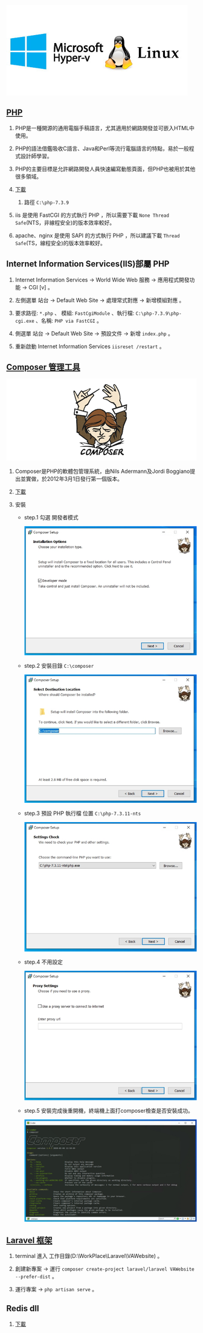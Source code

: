 
![](https://github.com/wdwd2233/Notes/blob/master/Linux/img/hyper-v.jpg?raw=true)


## [PHP](https://windows.php.net/)

1. PHP是一種開源的通用電腦手稿語言，尤其適用於網路開發並可嵌入HTML中使用。
2. PHP的語法借鑑吸收C語言、Java和Perl等流行電腦語言的特點，易於一般程式設計師學習。
3. PHP的主要目標是允許網路開發人員快速編寫動態頁面，但PHP也被用於其他很多領域。

4. [下載](https://windows.php.net/download/)

	1. 路徑 `C:\php-7.3.9`

5. iis 是使用 FastCGI 的方式執行 PHP ，所以需要下載 `None Thread Safe`(NTS，非線程安全)的版本效率較好。
6. apache、nginx 是使用 SAPI 的方式執行 PHP ，所以建議下載 `Thread Safe`(TS，線程安全)的版本效率較好。

## Internet Information Services(IIS)部屬 PHP

1. Internet Information Services → World Wide Web 服務 → 應用程式開發功能 → CGI [v] 。

2. 左側選單 站台 → Default Web Site → 處理常式對應 → 新增模組對應 。

3. 要求路徑: `*.php` 、  模組: `FastCgiModule` 、執行檔: `C:\php-7.3.9\php-cgi.exe` 、名稱: `PHP via FastCGI` 。

4. 側選單 站台 → Default Web Site → 預設文件 → 新增 `index.php` 。

5. 重新啟動 Internet Information Services `iisreset /restart` 。


## [Composer 管理工具](https://getcomposer.org/)

![](https://github.com/wdwd2233/Notes/blob/master/PHP/images/composer.png?raw=true)

1. Composer是PHP的軟體包管理系統，由Nils Adermann及Jordi Boggiano提出並實做，於2012年3月1日發行第一個版本。

2. [下載](https://getcomposer.org/Composer-Setup.exe)

3. 安裝 
	 * step.1 勾選 開發者模式

		![](https://github.com/wdwd2233/Notes/blob/master/PHP/images/1583004775531.jpg?raw=true)

	 * step.2 安裝目錄 `C:\composer`

		![](https://github.com/wdwd2233/Notes/blob/master/PHP/images/1583004821347.jpg?raw=true)

	 * step.3 預設 PHP 執行檔 位置 `C:\php-7.3.11-nts`

		![](https://github.com/wdwd2233/Notes/blob/master/PHP/images/1583004832881.jpg?raw=true)

	 * step.4 不用設定

		![](https://github.com/wdwd2233/Notes/blob/master/PHP/images/1583004844032.jpg?raw=true)

	* step.5 安裝完成後重開機，終端機上面打composer檢查是否安裝成功。

		![](https://github.com/wdwd2233/Notes/blob/master/PHP/images/1583004898703.jpg?raw=true)


## [Laravel 框架](https://laravel.tw/docs/4.2/quick)

1. terminal 進入 工作目錄(D:\WorkPlace\Laravel\VAWebsite)  。

2. 創建新專案 → 運行 `composer create-project laravel/laravel VAWebsite --prefer-dist` 。

3. 運行專案  → `php artisan serve` 。

## Redis dll 

1. [下載](https://pecl.php.net/package/redis)
